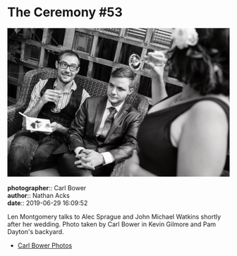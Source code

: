 # The Ceremony #53

![Len Montgomery talks to Alec Sprague and John Michael Watkins](assets/2019-06-29-set-1-the-ceremony-53.webp)

**photographer**:: Carl Bower  
**author**:: Nathan Acks  
**date**:: 2019-06-29 16:09:52

Len Montgomery talks to Alec Sprague and John Michael Watkins shortly after her wedding. Photo taken by Carl Bower in Kevin Gilmore and Pam Dayton's backyard.

* [Carl Bower Photos](https://carlbowerphotos.com)
